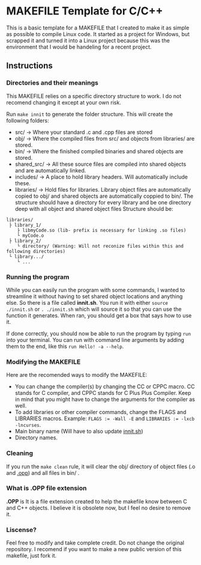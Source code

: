 # MAKEFILE Template for  C/C++
This is a basic template for a MAKEFILE that I created to make it as simple as possible to compile Linux code. It started as a project for Windows, but scrapped it and turned it into a Linux project because this was the environment that I would be handeling for a recent project.

## Instructions
### Directories and their meanings
This MAKEFILE relies on a specific directory structure to work. I do not recomend changing it except at your own risk.

Run `make innit` to generate the folder structure. This will create the following folders:
+ src/ -> Where your standard .c and .cpp files are stored
+ obj/ -> Where the compiled files from src/ and objects from libraries/ are stored.
+ bin/ -> Where the finished compiled binaries and shared objects are stored.
+ shared_src/ -> All these source files are compiled into shared objects and are automatically linked.
+ includes/ -> A place to hold library headers. Will automatically include these.
+ libraries/ -> Hold files for libraries. Library object files are automatically copied to obj/ and shared objects are automatically coppied to bin/. The structure should have a directory for every library and be one directory deep with all object and shared object files  Structure should be: 
```
libraries/
 ├ library_1/
    ├ libmyCode.so (lib- prefix is necessary for linking .so files)
    └ myCode.o
 ├ library_2/
    └ directory/ (Warning: Will not reconize files within this and following directories)
 └ library.../
    └ ...
 ```

### Running the program
While you can easily run the program with some commands, I wanted to streamline it without having to set shared object locations and anything else. So there is a file called **innit.sh**. You run it with either `source ./innit.sh` or `. ./innit.sh` which will source it so that you can use the function it generates. When ran, you should get a box that says how to use it.

If done correctly, you should now be able to run the program by typing `run` into your terminal. You can run with command line arguments by adding them to the end, like this `run Hello! -a --help`.

### Modifying the MAKEFILE
Here are the recomended ways to modify the MAKEFILE:
+ You can change the compiler(s) by changing the CC or CPPC macro. CC stands for C compiler, and CPPC stands for C Plus Plus Compiler. Keep in mind that you might have to change the arguments for the compiler as well.
+ To add libraries or other compiler commands, change the FLAGS and LIBRARIES macros. Example: `FLAGS := -Wall -E` and `LIBRARIES := -lxcb -lncurses`.
+ Main binary name (Will have to also update [innit.sh](#running-the-program))
+ Directory names.

### Cleaning
If you run the `make clean` rule, it will clear the obj/ directory of object files (.o and [.opp](#what-is-opp-file-extension)) and all files in bin/ .

### What is .OPP file extension
**.OPP** is It is a file extension created to help the makefile know between C and C++ objects. I believe it is obsolete now, but I feel no desire to remove it.

### Liscense?
Feel free to modify and take complete credit. Do not change the original repository. I recomend if you want to make a new public version of this makefile, just fork it.